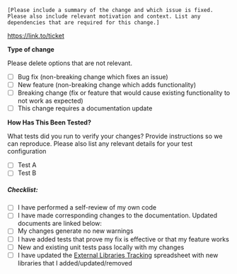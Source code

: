 `[Please include a summary of the change and which issue is fixed. Please also include relevant motivation and context. List any dependencies that are required for this change.]`

https://link.to/ticket

**Type of change**

Please delete options that are not relevant.

- [ ] Bug fix (non-breaking change which fixes an issue)
- [ ] New feature (non-breaking change which adds functionality)
- [ ] Breaking change (fix or feature that would cause existing functionality to not work as expected)
- [ ] This change requires a documentation update

**How Has This Been Tested?**

What tests did you run to verify your changes? Provide instructions so we can reproduce. Please also list any relevant
details for your test configuration

- [ ] Test A
- [ ] Test B

##### Checklist:

- [ ] I have performed a self-review of my own code
- [ ] I have made corresponding changes to the documentation. Updated documents are linked below:
- [ ] My changes generate no new warnings
- [ ] I have added tests that prove my fix is effective or that my feature works
- [ ] New and existing unit tests pass locally with my changes
- [ ] I have updated the [External Libraries Tracking](https://goo.gl/a2iav1) spreadsheet with new libraries that I
  added/updated/removed
